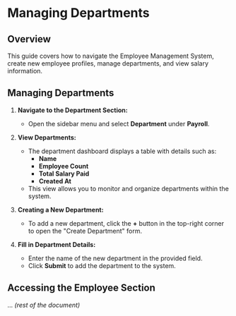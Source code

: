 # Managing Departments

## Overview
This guide covers how to navigate the Employee Management System, create new employee profiles, manage departments, and view salary information.

## Managing Departments

1. **Navigate to the Department Section:**
    - Open the sidebar menu and select **Department** under **Payroll**.

2. **View Departments:**
    - The department dashboard displays a table with details such as:
        - **Name**
        - **Employee Count**
        - **Total Salary Paid**
        - **Created At**
    - This view allows you to monitor and organize departments within the system.

3. **Creating a New Department:**
    - To add a new department, click the **+** button in the top-right corner to open the "Create Department" form.

4. **Fill in Department Details:**
    - Enter the name of the new department in the provided field.
    - Click **Submit** to add the department to the system.

## Accessing the Employee Section

... *(rest of the document)*
